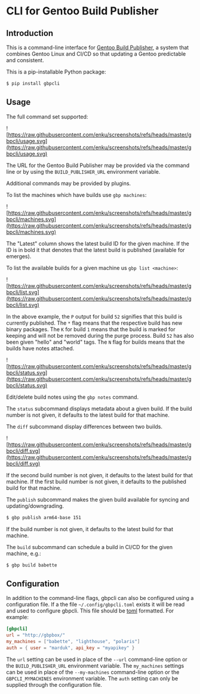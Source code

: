 # CLI for Gentoo Build Publisher

## Introduction

This is a command-line interface for [Gentoo Build
Publisher](https://github.com/enku/gentoo-build-publisher), a system that
combines Gentoo Linux and CI/CD so that updating a Gentoo predictable and
consistent.

This is a pip-installable Python package:

```bash
$ pip install gbpcli
```

## Usage

The full command set supported:

![https://raw.githubusercontent.com/enku/screenshots/refs/heads/master/gbpcli/usage.svg](https://raw.githubusercontent.com/enku/screenshots/refs/heads/master/gbpcli/usage.svg)

The URL for the Gentoo Build Publisher may be provided via the command line or
by using the `BUILD_PUBLISHER_URL` environment variable.

Additional commands may be provided by plugins.

To list the machines which have builds use `gbp machines`:

![https://raw.githubusercontent.com/enku/screenshots/refs/heads/master/gbpcli/machines.svg](https://raw.githubusercontent.com/enku/screenshots/refs/heads/master/gbpcli/machines.svg)

The "Latest" column shows the latest build ID for the given machine. If the ID
is in bold it that denotes that the latest build is published (available for
emerges).

To list the available builds for a given machine us `gbp list <machine>`:

![https://raw.githubusercontent.com/enku/screenshots/refs/heads/master/gbpcli/list.svg](https://raw.githubusercontent.com/enku/screenshots/refs/heads/master/gbpcli/list.svg)

In the above example, the `P` output for build `52` signifies that this build
is currently published.  The `*` flag means that the respective build has new
binary packages. The `K` for build `1` means that the build is marked for
keeping and will not be removed during the purge process. Build `52` has also
been given "hello" and "world" tags.  The `N` flag for builds means that the
builds have notes attached.

![https://raw.githubusercontent.com/enku/screenshots/refs/heads/master/gbpcli/status.svg](https://raw.githubusercontent.com/enku/screenshots/refs/heads/master/gbpcli/status.svg)

Edit/delete build notes using the `gbp notes` command.


The `status` subcommand displays metadata about a given build.  If the build
number is not given, it defaults to the latest build for that machine.

The `diff` subcommand display differences between two builds.

![https://raw.githubusercontent.com/enku/screenshots/refs/heads/master/gbpcli/diff.svg](https://raw.githubusercontent.com/enku/screenshots/refs/heads/master/gbpcli/diff.svg)

If the second build number is not given, it defaults to the latest build for
that machine.  If the first build number is not given, it defaults to the
published build for that machine.

The `publish` subcommand makes the given build available for syncing and
updating/downgrading.

```bash
$ gbp publish arm64-base 151
```


If the build number is not given, it defaults to the latest build for that
machine.

The `build` subcommand can schedule a build in CI/CD for the given machine,
e.g.:

```bash
$ gbp build babette
```

## Configuration

In addition to the command-line flags, gbpcli can also be configured using a
configuration file. If a the file `~/.config/gbpcli.toml` exists it will be
read and used to configure gbpcli.  This file should be
[toml](https://toml.io/en/) formatted. For example:

```toml
[gbpcli]
url = "http://gbpbox/"
my_machines = ["babette", "lighthouse", "polaris"]
auth = { user = "marduk", api_key = "myapikey" }
```

The `url` setting can be used in place of the `--url` command-line option or
the `BUILD_PUBLISHER_URL` environment variable.  The `my_machines` settings
can be used in place of the `--my-machines` command-line option or the
`GBPCLI_MYMACHINES` environment variable.  The `auth` setting can only be
supplied through the configuration file.
